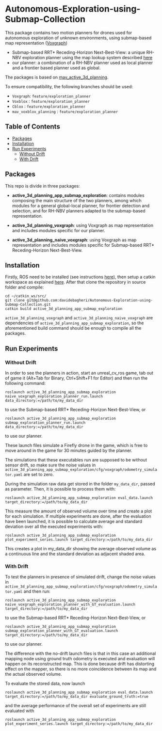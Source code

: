 # Autonomous-Exploration-using-Submap-Collection
This package contains two motion planners for drones used for autonomous exploration of unknown environments, using submap-based map representation ([Voxgraph](https://github.com/ethz-asl/voxgraph))
- Submap-based RRT* Receding-Horizon Next-Best-View: a unique RH-NBV exploration planner using the map lookup system described [here](https://www.cs.cmu.edu/~kaess/pub/Ho18iros.pdf)
- our planner: a combination of a RH-NBV planner used as local planner and a frontier based planner used as global.

The packages is based on [mav_active_3d_planning](https://github.com/ethz-asl/mav_active_3d_planning).

To ensure compatibility, the following branches should be used:
* `Voxgraph`: `feature/exploration_planner`
* `Voxblox` : `feature/exploration_planner`
* `Cblox` : `feature/exploration_planner`
* `mav_voxblox_planning` : `feature/exploration_planner`

## Table of Contents
- [Packages](#packages)
- [Installation](#installation)
- [Run Experiments](#Run-Experiments)
  - [Without Drift](#without-drift)
  - [With Drift](#with-drift)
  
## Packages
This repo is divide in three packages:
- **active_3d_planning_app_submap_exploration**:
contains modules composing the main structure of the two planners, among which modules for a general global-local planner, for frontier detection and selection, and for RH-NBV planners adapted to the submap-based representation.  

- **active_3d_planning_voxgraph**:
using Voxgraph as map representation and includes modules specific for our planner.
  
- **active_3d_planning_naive_voxgraph**:
using Voxgraph as map representation and includes modules specific for Submap-based RRT* Receding-Horizon Next-Best-View.

## Installation
Firstly, ROS need to be installed (see instructions [here](http://wiki.ros.org/Installation/Ubuntu)), then setup a catkin workspace as explained [here](http://wiki.ros.org/catkin/Tutorials/create_a_workspace).
After that clone the repository in source folder and compile:
```
cd ~/catkin_ws/src/
git clone git@github.com:davidebagheri/Autonomous-Exploration-using-Submap-Collection.git
catkin build active_3d_planning_app_submap_exploration 
```
`active_3d_planning_voxgraph` and `active_3d_planning_naive_voxgraph` are dependencies of `active_3d_planning_app_submap_exploration`, so the aforementioned build command should be enough to compile all the packages.

## Run Experiments
### Without Drift
In order to see the planners in action, start an unreal_cv_ros game, tab out of game it (Alt+Tab for Binary, Ctrl+Shift+F1 for Editor) and then run the following command:
```
roslaunch active_3d_planning_app_submap_exploration naive_voxgraph_exploration_planner_run.launch data_directory:=/path/to/my_data_dir
```
to use the Submap-based RRT* Receding-Horizon Next-Best-View, or 
```
roslaunch active_3d_planning_app_submap_exploration submap_exploration_planner_run.launch data_directory:=/path/to/my_data_dir
```
to use our planner.

These launch files simulate a Firefly drone in the game, which is free to move around in the game for 30 minutes guided by the planner.

The simulations that these executables run are supposed to be without sensor drift, so make sure the noise values in `active_3d_planning_app_submap_exploration/cfg/voxgraph/odometry_simulator.yaml` are set to zero.

During the simulation raw data get stored in the folder `my_data_dir`, passed as parameter. Then, it is  possible to process them with:
```
roslaunch active_3d_planning_app_submap_exploration eval_data.launch target_directory:=/path/to/my_data_dir
```
This measure the amount of observed volume over time and create a plot for each simulation. 
If multiple experiments are done, after the evaluation have been launched, it is possible to calculate average and standard deviation over all the executed experiments with:
```
roslaunch active_3d_planning_app_submap_exploration plot_experiment_series.launch target_directory:=/path/to/my_data_dir
```
This creates a plot in my_data_dir showing the average observed volume as a continuous line and the standard deviation as adjacent shaded area.

### With Drift
To test the planners in presence of simulated drift, change the noise values in `active_3d_planning_app_submap_exploration/cfg/voxgraph/odometry_simulator.yaml` and then run:
```
roslaunch active_3d_planning_app_submap_exploration naive_voxgraph_exploration_planner_with_GT_evaluation.launch target_directory:=/path/to/my_data_dir
```
to use the Submap-based RRT* Receding-Horizon Next-Best-View, or 
```
roslaunch active_3d_planning_app_submap_exploration submap_exploration_planner_with_GT_evaluation.launch target_directory:=/path/to/my_data_dir
```
to use our planner.

The difference with the no-drift launch files is that in this case an additional mapping node using ground truth odometry is executed and evaluation will happen on its reconstructed map. This is done because drift has distorting effect on the mapper, so there is no more coincidence between its map and the actual observed volume.

To evaluate the stored data, now launch
```
roslaunch active_3d_planning_app_submap_exploration eval_data.launch target_directory:=/path/to/my_data_dir evaluate_ground_truth:=true
```

and the average performance of the overall set of experiments are still evaluated with  
```
roslaunch active_3d_planning_app_submap_exploration plot_experiment_series.launch target_directory:=/path/to/my_data_dir
```
